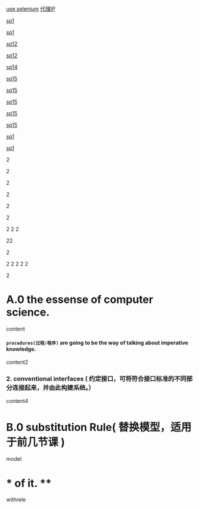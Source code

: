 [use selenium](http://www.santostang.com/2018/07/15/4-3-%E9%80%9A%E8%BF%87selenium-%E6%A8%A1%E6%8B%9F%E6%B5%8F%E8%A7%88%E5%99%A8%E6%8A%93%E5%8F%96/)
[代理IP](https://www.xicidaili.com/wt/)

[sp1](#A0-the-essense-of-computer-science)


[sp1](#A.0-the-essense-of-computer-science.)


[sp12](#`procedures过程/程序`-are-going-to-be-the-way-of-talking-about-imperative-knowledge)


[sp12](#procedures过程/程序-are-going-to-be-the-way-of-talking-about-imperative-knowledge)


[sp14](#2-conventional-interfaces--约定接口，可将符合接口标准的不同部分连接起来，并由此构建系统。)


[sp15](#\*-of-it-\**)


[sp15](#-of-it-*)


[sp15](#\*-of-it-\*)


[sp15](#-of-it-)


[sp15](#of-it)


[sp1]()


[sp1]()

2

2


2




2




2

2



2
2
2



22

2

2
2
2
2
2

2

# A.0 the essense of computer science.
content

#### `procedures(过程/程序)` are going to be the way of talking about imperative knowledge.
content2

### 2. conventional interfaces ( 约定接口，可将符合接口标准的不同部分连接起来，并由此构建系统。）
content4

# B.0 substitution Rule( 替换模型，适用于前几节课 )
model

# \* of it. \**
withrele

